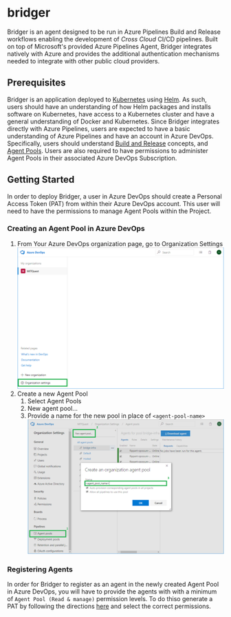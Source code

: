 # bridger
Bridger is an agent designed to be run in Azure Pipelines Build and Release workflows enabling
the development of _Cross Cloud_ CI/CD pipelines. Built on top of Microsoft's provided Azure
Pipelines Agent, Bridger integrates natively with Azure and provides the additional authentication
mechanisms needed to integrate with other public cloud providers.

## Prerequisites
Bridger is an application deployed to [Kubernetes](http://kubernetes.io) using [Helm](https://helm.sh).
As such, users should have an understanding of how Helm packages and installs software on Kubernetes,
have access to a Kubernetes cluster and have a general understanding of Docker and Kubernetes. Since
Bridger integrates directly with Azure Pipelines, users are expected to have a basic
understanding of Azure Pipelines and have an account in Azure DevOps. Specifically, users should understand
[Build and Release](https://docs.microsoft.com/en-us/azure/devops/pipelines/agents/agents)
concepts, and [Agent Pools](https://docs.microsoft.com/en-us/azure/devops/pipelines/agents/pools-queues).
Users are also required to have permissions to administer Agent Pools in their associated Azure DevOps
Subscription.

## Getting Started
In order to deploy Bridger, a user in Azure DevOps should create a Personal Access Token (PAT)
from within their Azure DevOps account. This user will need to have the permissions to manage
Agent Pools within the Project.

### Creating an Agent Pool in Azure DevOps
1. From Your Azure DevOps organization page, go to Organization Settings  
![Organization Settings](./docs/_static/org_settings.png)
1. Create a new Agent Pool  
   1. Select Agent Pools
   1. New agent pool...
   1. Provide a name for the new pool in place of `<agent-pool-name>`  
![Creating a new Agent Pool in Azure DevOps](./docs/_static/create_agent_pool.png)

### Registering Agents
In order for Bridger to register as an agent in the newly created Agent Pool in Azure DevOps, you will
have to provide the agents with with a minimum of `Agent Pool (Read & manage)` permission levels. To do
thiso generate a PAT by following the directions
[here](https://docs.microsoft.com/en-us/azure/devops/organizations/accounts/use-personal-access-tokens-to-authenticate?view=azure-devops#create-personal-access-tokens-to-authenticate-access)
and select the correct permissions.
